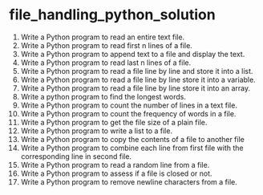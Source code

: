 # file_handling_python_solution
1. Write a Python program to read an entire text file.      
2. Write a Python program to read first n lines of a file.      
3. Write a Python program to append text to a file and display the text.      
4. Write a Python program to read last n lines of a file.      
5. Write a Python program to read a file line by line and store it into a list.      
6. Write a Python program to read a file line by line store it into a variable.      
7. Write a Python program to read a file line by line store it into an array.      
8. Write a python program to find the longest words.      
9. Write a Python program to count the number of lines in a text file.      
10. Write a Python program to count the frequency of words in a file.      
11. Write a Python program to get the file size of a plain file.      
12. Write a Python program to write a list to a file.      
13. Write a Python program to copy the contents of a file to another file 
14. Write a Python program to combine each line from first file with the corresponding line in second file.      
15. Write a Python program to read a random line from a file.      
16. Write a Python program to assess if a file is closed or not.      
17. Write a Python program to remove newline characters from a file.   
